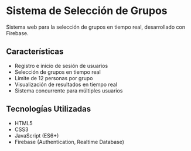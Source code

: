 # Sistema de Selección de Grupos

Sistema web para la selección de grupos en tiempo real, desarrollado con Firebase.

## Características

- Registro e inicio de sesión de usuarios
- Selección de grupos en tiempo real
- Límite de 12 personas por grupo
- Visualización de resultados en tiempo real
- Sistema concurrente para múltiples usuarios

## Tecnologías Utilizadas

- HTML5
- CSS3
- JavaScript (ES6+)
- Firebase (Authentication, Realtime Database)
